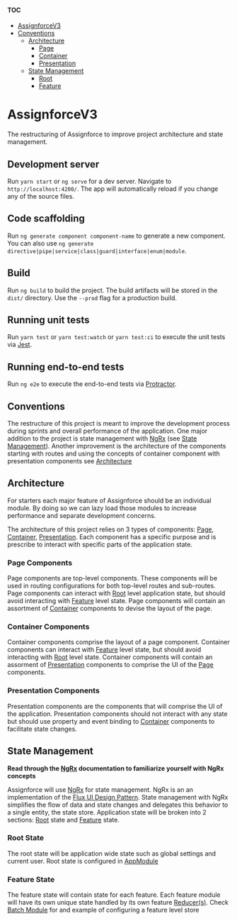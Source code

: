 #### TOC

- [AssignforceV3](#intro)
- [Conventions](#conv)
  - [Architecture](#arch)
    - [Page](#comp-page)
    - [Container](#comp-cont)
    - [Presentation](#comp-pres)
  - [State Management](#sm-ngrx)
    - [Root](#sm-root)
    - [Feature](#sm-feat)

# <a name="intro">AssignforceV3</a>

The restructuring of Assignforce to improve project architecture and state management.

## Development server

Run `yarn start` or `ng serve` for a dev server. Navigate to `http://localhost:4200/`. The app will automatically reload if you change any of the source files.

## Code scaffolding

Run `ng generate component component-name` to generate a new component. You can also use `ng generate directive|pipe|service|class|guard|interface|enum|module`.

## Build

Run `ng build` to build the project. The build artifacts will be stored in the `dist/` directory. Use the `--prod` flag for a production build.

## Running unit tests

Run `yarn test` or `yarn test:watch` or `yarn test:ci` to execute the unit tests via [Jest](https://jest.io).

## Running end-to-end tests

Run `ng e2e` to execute the end-to-end tests via [Protractor](http://www.protractortest.org/).

## <a name="conv">Conventions</a>

The restructure of this project is meant to improve the development process during sprints and overall performance of the application. One major addition to the project is state management with [NgRx](https://ngrx.io) (see [State Management](#sm-ngrx)). Another improvement is the architecture of the components starting with routes and using the concepts of container component with presentation components see [Architecture](#arch)

## <a name="arch">Architecture</a>

For starters each major feature of Assignforce should be an individual module. By doing so we can lazy load those modules to increase performance and separate development concerns.

The architecture of this project relies on 3 types of components: [Page](#comp-page), [Container](#comp-cont), [Presentation](#comp-pres). Each component has a specific purpose and is prescribe to interact with specific parts of the application state.

### <a name="comp-page">Page Components</a>

Page components are top-level components. These components will be used in routing configurations for both top-level routes and sub-routes. Page components can interact with [Root](#sm-root) level application state, but should avoid interacting with [Feature](#sm-feat) level state. Page components will contain an assortment of [Container](#comp-cont) components to devise the layout of the page.

### <a name="comp-cont">Container Components</a>

Container components comprise the layout of a page component. Container components can interact with [Feature](#sm-feat) level state, but should avoid interacting with [Root](#sm-root) level state. Container components will contain an assorment of [Presentation](#comp-pres) components to comprise the UI of the [Page](#comp-page) components.

### <a name="comp-pres">Presentation Components</a>

Presentation components are the components that will comprise the UI of the application. Presentation components should not interact with any state but should use property and event binding to [Container](#comp-cont) components to facilitate state changes.

## <a name="sm-ngrx">State Management</a>

**Read through the [NgRx](https://ngrx.io) documentation to familiarize yourself with NgRx concepts**

Assignforce will use [NgRx](https://ngrx.io) for state management. NgRx is an an implementation of the [Flux UI Design Pattern](https://facebook.github.io/flux). State management with NgRx simplifies the flow of data and state changes and delegates this behavior to a single entity, the state store. Application state will be broken into 2 sections: [Root](#sm-root) state and [Feature](#sm-feat) state.

### <a name="sm-root">Root State</a>

The root state will be application wide state such as global settings and current user. Root state is configured in [AppModule](./src/app/app.module.ts#L25)

### <a name="sm-feat">Feature State</a>

The feature state will contain state for each feature. Each feature module will have its own unique state handled by its own feature [Reducer(s)](https://ngrx.io/guide/store/reducers). Check [Batch Module](./src/app/batch/batch.module.ts#L9) for and example of configuring a feature level store
